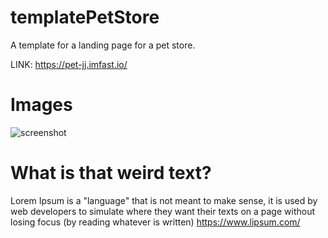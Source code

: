 # templatePetStore
A template for a landing page for a pet store.

LINK: https://pet-jj.imfast.io/

# Images
![screenshot](https://i.ibb.co/r5ztNTH/1.png)

# What is that weird text?
Lorem Ipsum is a "language" that is not meant to make sense, it is used by web developers to simulate where they want their texts on a page without losing focus (by reading whatever is written) https://www.lipsum.com/
